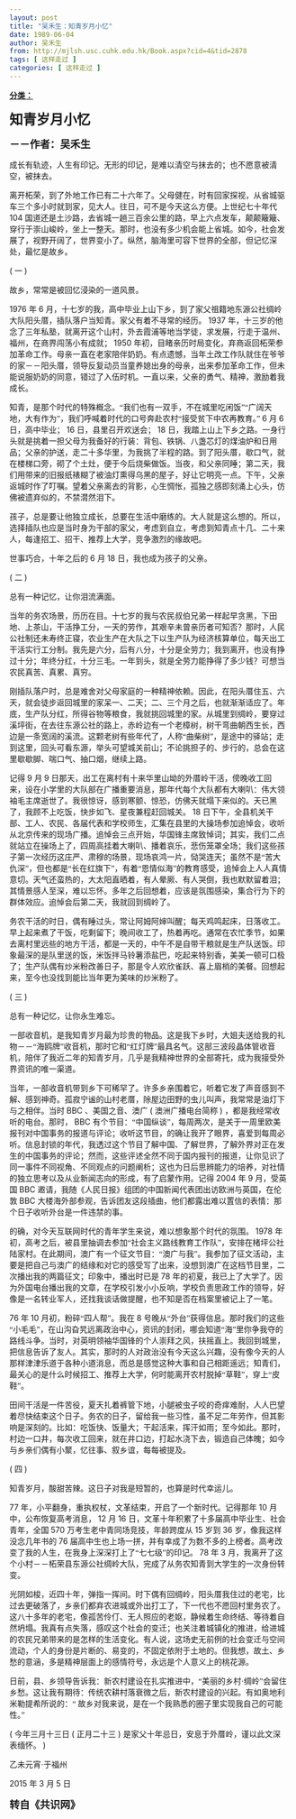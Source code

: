 ```yaml
---
layout: post
title: "吴禾生：知青岁月小忆"
date: 1989-06-04
author: 吴禾生
from: http://mjlsh.usc.cuhk.edu.hk/Book.aspx?cid=4&tid=2878
tags: [ 这样走过 ]
categories: [ 这样走过 ]
---
```


<div style="margin: 15px 10px 10px 0px;">
 <div>
  <span id="ctl00_ContentPlaceHolder1_chapter1_SubjectLabel" style="font-weight:bold;text-decoration:underline;">
   分类：
  </span>
 </div>
 <!--[if gte mso 9]><xml>
 <o:OfficeDocumentSettings>
  <o:AllowPNG/>
 </o:OfficeDocumentSettings>
</xml><![endif]-->
 <!--[if gte mso 9]><xml>
 <w:WordDocument>
  <w:View>Normal</w:View>
  <w:Zoom>0</w:Zoom>
  <w:TrackMoves/>
  <w:TrackFormatting/>
  <w:PunctuationKerning/>
  <w:ValidateAgainstSchemas/>
  <w:SaveIfXMLInvalid>false</w:SaveIfXMLInvalid>
  <w:IgnoreMixedContent>false</w:IgnoreMixedContent>
  <w:AlwaysShowPlaceholderText>false</w:AlwaysShowPlaceholderText>
  <w:DoNotPromoteQF/>
  <w:LidThemeOther>EN-US</w:LidThemeOther>
  <w:LidThemeAsian>JA</w:LidThemeAsian>
  <w:LidThemeComplexScript>X-NONE</w:LidThemeComplexScript>
  <w:Compatibility>
   <w:BreakWrappedTables/>
   <w:SnapToGridInCell/>
   <w:WrapTextWithPunct/>
   <w:UseAsianBreakRules/>
   <w:DontGrowAutofit/>
   <w:SplitPgBreakAndParaMark/>
   <w:EnableOpenTypeKerning/>
   <w:DontFlipMirrorIndents/>
   <w:OverrideTableStyleHps/>
   <w:UseFELayout/>
  </w:Compatibility>
  <m:mathPr>
   <m:mathFont m:val="Cambria Math"/>
   <m:brkBin m:val="before"/>
   <m:brkBinSub m:val="&#45;-"/>
   <m:smallFrac m:val="off"/>
   <m:dispDef/>
   <m:lMargin m:val="0"/>
   <m:rMargin m:val="0"/>
   <m:defJc m:val="centerGroup"/>
   <m:wrapIndent m:val="1440"/>
   <m:intLim m:val="subSup"/>
   <m:naryLim m:val="undOvr"/>
  </m:mathPr></w:WordDocument>
</xml><![endif]-->
 <!--[if gte mso 9]><xml>
 <w:LatentStyles DefLockedState="false" DefUnhideWhenUsed="true"
  DefSemiHidden="true" DefQFormat="false" DefPriority="99"
  LatentStyleCount="276">
  <w:LsdException Locked="false" Priority="0" SemiHidden="false"
   UnhideWhenUsed="false" QFormat="true" Name="Normal"/>
  <w:LsdException Locked="false" Priority="9" SemiHidden="false"
   UnhideWhenUsed="false" QFormat="true" Name="heading 1"/>
  <w:LsdException Locked="false" Priority="9" QFormat="true" Name="heading 2"/>
  <w:LsdException Locked="false" Priority="9" QFormat="true" Name="heading 3"/>
  <w:LsdException Locked="false" Priority="9" QFormat="true" Name="heading 4"/>
  <w:LsdException Locked="false" Priority="9" QFormat="true" Name="heading 5"/>
  <w:LsdException Locked="false" Priority="9" QFormat="true" Name="heading 6"/>
  <w:LsdException Locked="false" Priority="9" QFormat="true" Name="heading 7"/>
  <w:LsdException Locked="false" Priority="9" QFormat="true" Name="heading 8"/>
  <w:LsdException Locked="false" Priority="9" QFormat="true" Name="heading 9"/>
  <w:LsdException Locked="false" Priority="39" Name="toc 1"/>
  <w:LsdException Locked="false" Priority="39" Name="toc 2"/>
  <w:LsdException Locked="false" Priority="39" Name="toc 3"/>
  <w:LsdException Locked="false" Priority="39" Name="toc 4"/>
  <w:LsdException Locked="false" Priority="39" Name="toc 5"/>
  <w:LsdException Locked="false" Priority="39" Name="toc 6"/>
  <w:LsdException Locked="false" Priority="39" Name="toc 7"/>
  <w:LsdException Locked="false" Priority="39" Name="toc 8"/>
  <w:LsdException Locked="false" Priority="39" Name="toc 9"/>
  <w:LsdException Locked="false" Priority="35" QFormat="true" Name="caption"/>
  <w:LsdException Locked="false" Priority="10" SemiHidden="false"
   UnhideWhenUsed="false" QFormat="true" Name="Title"/>
  <w:LsdException Locked="false" Priority="0" Name="Default Paragraph Font"/>
  <w:LsdException Locked="false" Priority="11" SemiHidden="false"
   UnhideWhenUsed="false" QFormat="true" Name="Subtitle"/>
  <w:LsdException Locked="false" Priority="22" SemiHidden="false"
   UnhideWhenUsed="false" QFormat="true" Name="Strong"/>
  <w:LsdException Locked="false" Priority="20" SemiHidden="false"
   UnhideWhenUsed="false" QFormat="true" Name="Emphasis"/>
  <w:LsdException Locked="false" Priority="59" SemiHidden="false"
   UnhideWhenUsed="false" Name="Table Grid"/>
  <w:LsdException Locked="false" UnhideWhenUsed="false" Name="Placeholder Text"/>
  <w:LsdException Locked="false" Priority="1" SemiHidden="false"
   UnhideWhenUsed="false" QFormat="true" Name="No Spacing"/>
  <w:LsdException Locked="false" Priority="60" SemiHidden="false"
   UnhideWhenUsed="false" Name="Light Shading"/>
  <w:LsdException Locked="false" Priority="61" SemiHidden="false"
   UnhideWhenUsed="false" Name="Light List"/>
  <w:LsdException Locked="false" Priority="62" SemiHidden="false"
   UnhideWhenUsed="false" Name="Light Grid"/>
  <w:LsdException Locked="false" Priority="63" SemiHidden="false"
   UnhideWhenUsed="false" Name="Medium Shading 1"/>
  <w:LsdException Locked="false" Priority="64" SemiHidden="false"
   UnhideWhenUsed="false" Name="Medium Shading 2"/>
  <w:LsdException Locked="false" Priority="65" SemiHidden="false"
   UnhideWhenUsed="false" Name="Medium List 1"/>
  <w:LsdException Locked="false" Priority="66" SemiHidden="false"
   UnhideWhenUsed="false" Name="Medium List 2"/>
  <w:LsdException Locked="false" Priority="67" SemiHidden="false"
   UnhideWhenUsed="false" Name="Medium Grid 1"/>
  <w:LsdException Locked="false" Priority="68" SemiHidden="false"
   UnhideWhenUsed="false" Name="Medium Grid 2"/>
  <w:LsdException Locked="false" Priority="69" SemiHidden="false"
   UnhideWhenUsed="false" Name="Medium Grid 3"/>
  <w:LsdException Locked="false" Priority="70" SemiHidden="false"
   UnhideWhenUsed="false" Name="Dark List"/>
  <w:LsdException Locked="false" Priority="71" SemiHidden="false"
   UnhideWhenUsed="false" Name="Colorful Shading"/>
  <w:LsdException Locked="false" Priority="72" SemiHidden="false"
   UnhideWhenUsed="false" Name="Colorful List"/>
  <w:LsdException Locked="false" Priority="73" SemiHidden="false"
   UnhideWhenUsed="false" Name="Colorful Grid"/>
  <w:LsdException Locked="false" Priority="60" SemiHidden="false"
   UnhideWhenUsed="false" Name="Light Shading Accent 1"/>
  <w:LsdException Locked="false" Priority="61" SemiHidden="false"
   UnhideWhenUsed="false" Name="Light List Accent 1"/>
  <w:LsdException Locked="false" Priority="62" SemiHidden="false"
   UnhideWhenUsed="false" Name="Light Grid Accent 1"/>
  <w:LsdException Locked="false" Priority="63" SemiHidden="false"
   UnhideWhenUsed="false" Name="Medium Shading 1 Accent 1"/>
  <w:LsdException Locked="false" Priority="64" SemiHidden="false"
   UnhideWhenUsed="false" Name="Medium Shading 2 Accent 1"/>
  <w:LsdException Locked="false" Priority="65" SemiHidden="false"
   UnhideWhenUsed="false" Name="Medium List 1 Accent 1"/>
  <w:LsdException Locked="false" UnhideWhenUsed="false" Name="Revision"/>
  <w:LsdException Locked="false" Priority="34" SemiHidden="false"
   UnhideWhenUsed="false" QFormat="true" Name="List Paragraph"/>
  <w:LsdException Locked="false" Priority="29" SemiHidden="false"
   UnhideWhenUsed="false" QFormat="true" Name="Quote"/>
  <w:LsdException Locked="false" Priority="30" SemiHidden="false"
   UnhideWhenUsed="false" QFormat="true" Name="Intense Quote"/>
  <w:LsdException Locked="false" Priority="66" SemiHidden="false"
   UnhideWhenUsed="false" Name="Medium List 2 Accent 1"/>
  <w:LsdException Locked="false" Priority="67" SemiHidden="false"
   UnhideWhenUsed="false" Name="Medium Grid 1 Accent 1"/>
  <w:LsdException Locked="false" Priority="68" SemiHidden="false"
   UnhideWhenUsed="false" Name="Medium Grid 2 Accent 1"/>
  <w:LsdException Locked="false" Priority="69" SemiHidden="false"
   UnhideWhenUsed="false" Name="Medium Grid 3 Accent 1"/>
  <w:LsdException Locked="false" Priority="70" SemiHidden="false"
   UnhideWhenUsed="false" Name="Dark List Accent 1"/>
  <w:LsdException Locked="false" Priority="71" SemiHidden="false"
   UnhideWhenUsed="false" Name="Colorful Shading Accent 1"/>
  <w:LsdException Locked="false" Priority="72" SemiHidden="false"
   UnhideWhenUsed="false" Name="Colorful List Accent 1"/>
  <w:LsdException Locked="false" Priority="73" SemiHidden="false"
   UnhideWhenUsed="false" Name="Colorful Grid Accent 1"/>
  <w:LsdException Locked="false" Priority="60" SemiHidden="false"
   UnhideWhenUsed="false" Name="Light Shading Accent 2"/>
  <w:LsdException Locked="false" Priority="61" SemiHidden="false"
   UnhideWhenUsed="false" Name="Light List Accent 2"/>
  <w:LsdException Locked="false" Priority="62" SemiHidden="false"
   UnhideWhenUsed="false" Name="Light Grid Accent 2"/>
  <w:LsdException Locked="false" Priority="63" SemiHidden="false"
   UnhideWhenUsed="false" Name="Medium Shading 1 Accent 2"/>
  <w:LsdException Locked="false" Priority="64" SemiHidden="false"
   UnhideWhenUsed="false" Name="Medium Shading 2 Accent 2"/>
  <w:LsdException Locked="false" Priority="65" SemiHidden="false"
   UnhideWhenUsed="false" Name="Medium List 1 Accent 2"/>
  <w:LsdException Locked="false" Priority="66" SemiHidden="false"
   UnhideWhenUsed="false" Name="Medium List 2 Accent 2"/>
  <w:LsdException Locked="false" Priority="67" SemiHidden="false"
   UnhideWhenUsed="false" Name="Medium Grid 1 Accent 2"/>
  <w:LsdException Locked="false" Priority="68" SemiHidden="false"
   UnhideWhenUsed="false" Name="Medium Grid 2 Accent 2"/>
  <w:LsdException Locked="false" Priority="69" SemiHidden="false"
   UnhideWhenUsed="false" Name="Medium Grid 3 Accent 2"/>
  <w:LsdException Locked="false" Priority="70" SemiHidden="false"
   UnhideWhenUsed="false" Name="Dark List Accent 2"/>
  <w:LsdException Locked="false" Priority="71" SemiHidden="false"
   UnhideWhenUsed="false" Name="Colorful Shading Accent 2"/>
  <w:LsdException Locked="false" Priority="72" SemiHidden="false"
   UnhideWhenUsed="false" Name="Colorful List Accent 2"/>
  <w:LsdException Locked="false" Priority="73" SemiHidden="false"
   UnhideWhenUsed="false" Name="Colorful Grid Accent 2"/>
  <w:LsdException Locked="false" Priority="60" SemiHidden="false"
   UnhideWhenUsed="false" Name="Light Shading Accent 3"/>
  <w:LsdException Locked="false" Priority="61" SemiHidden="false"
   UnhideWhenUsed="false" Name="Light List Accent 3"/>
  <w:LsdException Locked="false" Priority="62" SemiHidden="false"
   UnhideWhenUsed="false" Name="Light Grid Accent 3"/>
  <w:LsdException Locked="false" Priority="63" SemiHidden="false"
   UnhideWhenUsed="false" Name="Medium Shading 1 Accent 3"/>
  <w:LsdException Locked="false" Priority="64" SemiHidden="false"
   UnhideWhenUsed="false" Name="Medium Shading 2 Accent 3"/>
  <w:LsdException Locked="false" Priority="65" SemiHidden="false"
   UnhideWhenUsed="false" Name="Medium List 1 Accent 3"/>
  <w:LsdException Locked="false" Priority="66" SemiHidden="false"
   UnhideWhenUsed="false" Name="Medium List 2 Accent 3"/>
  <w:LsdException Locked="false" Priority="67" SemiHidden="false"
   UnhideWhenUsed="false" Name="Medium Grid 1 Accent 3"/>
  <w:LsdException Locked="false" Priority="68" SemiHidden="false"
   UnhideWhenUsed="false" Name="Medium Grid 2 Accent 3"/>
  <w:LsdException Locked="false" Priority="69" SemiHidden="false"
   UnhideWhenUsed="false" Name="Medium Grid 3 Accent 3"/>
  <w:LsdException Locked="false" Priority="70" SemiHidden="false"
   UnhideWhenUsed="false" Name="Dark List Accent 3"/>
  <w:LsdException Locked="false" Priority="71" SemiHidden="false"
   UnhideWhenUsed="false" Name="Colorful Shading Accent 3"/>
  <w:LsdException Locked="false" Priority="72" SemiHidden="false"
   UnhideWhenUsed="false" Name="Colorful List Accent 3"/>
  <w:LsdException Locked="false" Priority="73" SemiHidden="false"
   UnhideWhenUsed="false" Name="Colorful Grid Accent 3"/>
  <w:LsdException Locked="false" Priority="60" SemiHidden="false"
   UnhideWhenUsed="false" Name="Light Shading Accent 4"/>
  <w:LsdException Locked="false" Priority="61" SemiHidden="false"
   UnhideWhenUsed="false" Name="Light List Accent 4"/>
  <w:LsdException Locked="false" Priority="62" SemiHidden="false"
   UnhideWhenUsed="false" Name="Light Grid Accent 4"/>
  <w:LsdException Locked="false" Priority="63" SemiHidden="false"
   UnhideWhenUsed="false" Name="Medium Shading 1 Accent 4"/>
  <w:LsdException Locked="false" Priority="64" SemiHidden="false"
   UnhideWhenUsed="false" Name="Medium Shading 2 Accent 4"/>
  <w:LsdException Locked="false" Priority="65" SemiHidden="false"
   UnhideWhenUsed="false" Name="Medium List 1 Accent 4"/>
  <w:LsdException Locked="false" Priority="66" SemiHidden="false"
   UnhideWhenUsed="false" Name="Medium List 2 Accent 4"/>
  <w:LsdException Locked="false" Priority="67" SemiHidden="false"
   UnhideWhenUsed="false" Name="Medium Grid 1 Accent 4"/>
  <w:LsdException Locked="false" Priority="68" SemiHidden="false"
   UnhideWhenUsed="false" Name="Medium Grid 2 Accent 4"/>
  <w:LsdException Locked="false" Priority="69" SemiHidden="false"
   UnhideWhenUsed="false" Name="Medium Grid 3 Accent 4"/>
  <w:LsdException Locked="false" Priority="70" SemiHidden="false"
   UnhideWhenUsed="false" Name="Dark List Accent 4"/>
  <w:LsdException Locked="false" Priority="71" SemiHidden="false"
   UnhideWhenUsed="false" Name="Colorful Shading Accent 4"/>
  <w:LsdException Locked="false" Priority="72" SemiHidden="false"
   UnhideWhenUsed="false" Name="Colorful List Accent 4"/>
  <w:LsdException Locked="false" Priority="73" SemiHidden="false"
   UnhideWhenUsed="false" Name="Colorful Grid Accent 4"/>
  <w:LsdException Locked="false" Priority="60" SemiHidden="false"
   UnhideWhenUsed="false" Name="Light Shading Accent 5"/>
  <w:LsdException Locked="false" Priority="61" SemiHidden="false"
   UnhideWhenUsed="false" Name="Light List Accent 5"/>
  <w:LsdException Locked="false" Priority="62" SemiHidden="false"
   UnhideWhenUsed="false" Name="Light Grid Accent 5"/>
  <w:LsdException Locked="false" Priority="63" SemiHidden="false"
   UnhideWhenUsed="false" Name="Medium Shading 1 Accent 5"/>
  <w:LsdException Locked="false" Priority="64" SemiHidden="false"
   UnhideWhenUsed="false" Name="Medium Shading 2 Accent 5"/>
  <w:LsdException Locked="false" Priority="65" SemiHidden="false"
   UnhideWhenUsed="false" Name="Medium List 1 Accent 5"/>
  <w:LsdException Locked="false" Priority="66" SemiHidden="false"
   UnhideWhenUsed="false" Name="Medium List 2 Accent 5"/>
  <w:LsdException Locked="false" Priority="67" SemiHidden="false"
   UnhideWhenUsed="false" Name="Medium Grid 1 Accent 5"/>
  <w:LsdException Locked="false" Priority="68" SemiHidden="false"
   UnhideWhenUsed="false" Name="Medium Grid 2 Accent 5"/>
  <w:LsdException Locked="false" Priority="69" SemiHidden="false"
   UnhideWhenUsed="false" Name="Medium Grid 3 Accent 5"/>
  <w:LsdException Locked="false" Priority="70" SemiHidden="false"
   UnhideWhenUsed="false" Name="Dark List Accent 5"/>
  <w:LsdException Locked="false" Priority="71" SemiHidden="false"
   UnhideWhenUsed="false" Name="Colorful Shading Accent 5"/>
  <w:LsdException Locked="false" Priority="72" SemiHidden="false"
   UnhideWhenUsed="false" Name="Colorful List Accent 5"/>
  <w:LsdException Locked="false" Priority="73" SemiHidden="false"
   UnhideWhenUsed="false" Name="Colorful Grid Accent 5"/>
  <w:LsdException Locked="false" Priority="60" SemiHidden="false"
   UnhideWhenUsed="false" Name="Light Shading Accent 6"/>
  <w:LsdException Locked="false" Priority="61" SemiHidden="false"
   UnhideWhenUsed="false" Name="Light List Accent 6"/>
  <w:LsdException Locked="false" Priority="62" SemiHidden="false"
   UnhideWhenUsed="false" Name="Light Grid Accent 6"/>
  <w:LsdException Locked="false" Priority="63" SemiHidden="false"
   UnhideWhenUsed="false" Name="Medium Shading 1 Accent 6"/>
  <w:LsdException Locked="false" Priority="64" SemiHidden="false"
   UnhideWhenUsed="false" Name="Medium Shading 2 Accent 6"/>
  <w:LsdException Locked="false" Priority="65" SemiHidden="false"
   UnhideWhenUsed="false" Name="Medium List 1 Accent 6"/>
  <w:LsdException Locked="false" Priority="66" SemiHidden="false"
   UnhideWhenUsed="false" Name="Medium List 2 Accent 6"/>
  <w:LsdException Locked="false" Priority="67" SemiHidden="false"
   UnhideWhenUsed="false" Name="Medium Grid 1 Accent 6"/>
  <w:LsdException Locked="false" Priority="68" SemiHidden="false"
   UnhideWhenUsed="false" Name="Medium Grid 2 Accent 6"/>
  <w:LsdException Locked="false" Priority="69" SemiHidden="false"
   UnhideWhenUsed="false" Name="Medium Grid 3 Accent 6"/>
  <w:LsdException Locked="false" Priority="70" SemiHidden="false"
   UnhideWhenUsed="false" Name="Dark List Accent 6"/>
  <w:LsdException Locked="false" Priority="71" SemiHidden="false"
   UnhideWhenUsed="false" Name="Colorful Shading Accent 6"/>
  <w:LsdException Locked="false" Priority="72" SemiHidden="false"
   UnhideWhenUsed="false" Name="Colorful List Accent 6"/>
  <w:LsdException Locked="false" Priority="73" SemiHidden="false"
   UnhideWhenUsed="false" Name="Colorful Grid Accent 6"/>
  <w:LsdException Locked="false" Priority="19" SemiHidden="false"
   UnhideWhenUsed="false" QFormat="true" Name="Subtle Emphasis"/>
  <w:LsdException Locked="false" Priority="21" SemiHidden="false"
   UnhideWhenUsed="false" QFormat="true" Name="Intense Emphasis"/>
  <w:LsdException Locked="false" Priority="31" SemiHidden="false"
   UnhideWhenUsed="false" QFormat="true" Name="Subtle Reference"/>
  <w:LsdException Locked="false" Priority="32" SemiHidden="false"
   UnhideWhenUsed="false" QFormat="true" Name="Intense Reference"/>
  <w:LsdException Locked="false" Priority="33" SemiHidden="false"
   UnhideWhenUsed="false" QFormat="true" Name="Book Title"/>
  <w:LsdException Locked="false" Priority="37" Name="Bibliography"/>
  <w:LsdException Locked="false" Priority="39" QFormat="true" Name="TOC Heading"/>
 </w:LatentStyles>
</xml><![endif]-->
 <!--[if gte mso 10]>
<style>
 /* Style Definitions */
table.MsoNormalTable
	{mso-style-name:"Table Normal";
	mso-tstyle-rowband-size:0;
	mso-tstyle-colband-size:0;
	mso-style-noshow:yes;
	mso-style-priority:99;
	mso-style-parent:"";
	mso-padding-alt:0in 5.4pt 0in 5.4pt;
	mso-para-margin:0in;
	mso-para-margin-bottom:.0001pt;
	mso-pagination:widow-orphan;
	font-size:10.0pt;
	font-family:"Times New Roman";}
</style>
<![endif]-->
 <!--StartFragment-->
 <p class="MsoNormal">
  <o:p>
   <b>
    <font size="4">
    </font>
   </b>
  </o:p>
 </p>
 <p class="MsoNormal">
  <b>
   <span lang="ZH-CN" style="font-family: 宋体;">
    <font size="5">
     知青岁月小忆
    </font>
   </span>
   <font size="4">
    <o:p>
    </o:p>
   </font>
  </b>
 </p>
 <p class="MsoNormal">
  <b>
   <font size="4">
    <span lang="ZH-CN" style='font-family:宋体;mso-ascii-font-family:
"Times New Roman"'>
     －－作者：吴禾生
    </span>
    <o:p>
    </o:p>
   </font>
  </b>
 </p>
 <p class="MsoNormal">
  <o:p>
  </o:p>
 </p>
 <p class="MsoNormal">
  <span lang="ZH-CN" style='font-family:宋体;mso-ascii-font-family:
"Times New Roman"'>
   成长有轨迹，人生有印记。无形的印记，是难以清空与抹去的；也不愿意被清空，被抹去。
  </span>
  <o:p>
  </o:p>
 </p>
 <p class="MsoNormal">
  <span lang="ZH-CN" style='font-family:宋体;mso-ascii-font-family:
"Times New Roman"'>
   离开柘荣，到了外地工作已有二十六年了。父母健在，时有回家探视，从省城驱车三个多小时就到家，见大人。往日，可不是今天这么方便。上世纪七十年代
  </span>
  104
  <span lang="ZH-CN" style='font-family:宋体;mso-ascii-font-family:"Times New Roman"'>
   国道还是土沙路，去省城一趟三百余公里的路，早上六点发车，颠颠簸簸、穿行于崇山峻岭，坐上一整天。那时，也没有多少机会能上省城。如今，社会发展了，视野开阔了，世界变小了。纵然，脑海里可容下世界的全部，但记忆深处，最忆是故乡。
  </span>
  <o:p>
  </o:p>
 </p>
 <p class="MsoNormal">
  (
  <span lang="ZH-CN" style='font-family:宋体;mso-ascii-font-family:
"Times New Roman"'>
   一
  </span>
  )
  <o:p>
  </o:p>
 </p>
 <p class="MsoNormal">
  <span lang="ZH-CN" style='font-family:宋体;mso-ascii-font-family:
"Times New Roman"'>
   故乡，常常是被回忆浸染的一道风景。
  </span>
  <o:p>
  </o:p>
 </p>
 <p class="MsoNormal">
  1976
  <span lang="ZH-CN" style='font-family:宋体;mso-ascii-font-family:
"Times New Roman"'>
   年
  </span>
  6
  <span lang="ZH-CN" style='font-family:宋体;mso-ascii-font-family:
"Times New Roman"'>
   月，十七岁的我，高中毕业上山下乡，到了家父祖籍地东源公社绸岭大队阳头厝，插队落户当知青。家父有着不寻常的经历。
  </span>
  1937
  <span lang="ZH-CN" style='font-family:宋体;mso-ascii-font-family:"Times New Roman"'>
   年，十三岁的他念了三年私塾，就离开这个山村，外去霞浦等地当学徒，求发展，行走于温州、福州，在商界闯荡小有成就；
  </span>
  1950
  <span lang="ZH-CN" style='font-family:宋体;mso-ascii-font-family:"Times New Roman"'>
   年初，目睹亲历时局变化，弃商返回柘荣参加革命工作。母亲一直在老家陪伴奶奶。有点遗憾，当年土改工作队就住在爷爷的家－－阳头厝，领导反复动员当童养媳出身的母亲，出来参加革命工作，但未能说服奶奶的同意，错过了入伍时机。一直以来，父亲的勇气、精神，激励着我成长。
  </span>
  <o:p>
  </o:p>
 </p>
 <p class="MsoNormal">
  <span lang="ZH-CN" style='font-family:宋体;mso-ascii-font-family:
"Times New Roman"'>
   知青，是那个时代的特殊概念。“我们也有一双手，不在城里吃闲饭”“广阔天地，大有作为”，我们呼喊着时代的口号奔赴农村“接受贫下中农再教育。”
  </span>
  6
  <span lang="ZH-CN" style='font-family:宋体;mso-ascii-font-family:"Times New Roman"'>
   月
  </span>
  6
  <span lang="ZH-CN" style='font-family:宋体;mso-ascii-font-family:"Times New Roman"'>
   日，高中毕业；
  </span>
  16
  <span lang="ZH-CN" style='font-family:宋体;mso-ascii-font-family:"Times New Roman"'>
   日，县里召开欢送会；
  </span>
  18
  <span lang="ZH-CN" style='font-family:宋体;mso-ascii-font-family:"Times New Roman"'>
   日，我踏上山上下乡之路。一身行头就是挑着一担父母为我备好的行装：背包、铁锅、八盏芯灯的煤油炉和日用品；父亲的护送，走二十多华里，为我挑了半程的路。到了阳头厝，歇口气，就在楼梯口旁，砌了个土灶，便于今后烧柴做饭。当夜，和父亲同睡；第二天，我们用带来的旧报纸裱糊了被油灯熏得乌黑的屋子，好让它明亮一点。下午，父亲返城时作了叮嘱。望着父亲离去的背影，心生惆怅，孤独之感即刻涌上心头，仿佛被遗弃似的，不禁潸然泪下。
  </span>
  <o:p>
  </o:p>
 </p>
 <p class="MsoNormal">
  <span lang="ZH-CN" style='font-family:宋体;mso-ascii-font-family:
"Times New Roman"'>
   孩子，总是要让他独立成长，总要在生活中磨练的。大人就是这么想的。所以，选择插队也应是当时身为干部的家父，考虑到自立，考虑到知青点十几、二十来人，每逢招工、招干、推荐上大学，竞争激烈的缘故吧。
  </span>
  <o:p>
  </o:p>
 </p>
 <p class="MsoNormal">
  <span lang="ZH-CN" style='font-family:宋体;mso-ascii-font-family:
"Times New Roman"'>
   世事巧合，十年之后的
  </span>
  6
  <span lang="ZH-CN" style='font-family:宋体;
mso-ascii-font-family:"Times New Roman"'>
   月
  </span>
  18
  <span lang="ZH-CN" style='font-family:宋体;mso-ascii-font-family:"Times New Roman"'>
   日，我也成为孩子的父亲。
  </span>
  <o:p>
  </o:p>
 </p>
 <p class="MsoNormal">
  (
  <span lang="ZH-CN" style='font-family:宋体;mso-ascii-font-family:
"Times New Roman"'>
   二
  </span>
  )
  <o:p>
  </o:p>
 </p>
 <p class="MsoNormal">
  <span lang="ZH-CN" style='font-family:宋体;mso-ascii-font-family:
"Times New Roman"'>
   总有一种记忆，让你泪流满面。
  </span>
  <o:p>
  </o:p>
 </p>
 <p class="MsoNormal">
  <span lang="ZH-CN" style='font-family:宋体;mso-ascii-font-family:
"Times New Roman"'>
   当年的务农场景，历历在目。十七岁的我与农民叔伯兄弟一样起早贪黑，下田地、上茶山，干活挣工分，一天的劳作，其艰辛未曾亲历者可知否？那时，人民公社制还未寿终正寝，农业生产在大队之下以生产队为经济核算单位，每天出工干活实行工分制。我先是六分，后有八分，十分是全劳力；我到离开，也没有挣过十分；年终分红，十分三毛。一年到头，就是全劳力能挣得了多少钱？可想当农民真苦、真累、真穷。
  </span>
  <o:p>
  </o:p>
 </p>
 <p class="MsoNormal">
  <span lang="ZH-CN" style='font-family:宋体;mso-ascii-font-family:
"Times New Roman"'>
   刚插队落户时，总是难舍对父母家庭的一种精神依赖。因此，在阳头厝住五、六天，就会徒步返回城里的家呆一、二天；二、三个月之后，也就渐渐适应了。年底，生产队分红，所得谷物等粮食，我就挑回城里的家。从城里到绸岭，要穿过溪坪街，在去往东源公社的路上，赤岭边有一个老樟树，树干弯曲朝西生长，西边是一条宽阔的溪流。这颗老树有些年代了，人称“曲柴树”，是途中的驿站；走到这里，回头可看东源，举头可望城关前山；不论挑担子的、步行的，总会在这里歇歇脚、喘口气、抽口烟，继续上路。
  </span>
  <o:p>
  </o:p>
 </p>
 <p class="MsoNormal">
  <span lang="ZH-CN" style='font-family:宋体;mso-ascii-font-family:
"Times New Roman"'>
   记得
  </span>
  9
  <span lang="ZH-CN" style='font-family:宋体;mso-ascii-font-family:
"Times New Roman"'>
   月
  </span>
  9
  <span lang="ZH-CN" style='font-family:宋体;mso-ascii-font-family:
"Times New Roman"'>
   日那天，出工在离村有十来华里山坳的外厝岭干活，傍晚收工回来，设在小学里的大队部在广播重要消息，那年代每个大队都有大喇叭：伟大领袖毛主席逝世了。我很惊讶，感到寒颤、惊恐，仿佛天就塌下来似的。天已黑了，我顾不上吃饭，快步如飞、星夜兼程赶回城关。
  </span>
  18
  <span lang="ZH-CN" style='font-family:宋体;mso-ascii-font-family:"Times New Roman"'>
   日下午，全县机关干部、工人、农民、各届代表和学校师生，汇集在县里的大操场参加追悼会，收听从北京传来的现场广播。追悼会三点开始，华国锋主席致悼词；其实，我们二点就站立在操场上了，四周高挂着大喇叭、播着哀乐，悲伤笼罩全场；我们这些孩子第一次经历这庄严、肃穆的场景，现场哀鸿一片，恸哭连天；虽然不是“苦大仇深”，但也都是“长在红旗下”，有着“恩情似海”的教育感受，追悼会上人人真情意切。天气还蛮热的，大太阳直晒着，有人晕厥、有人哭倒，我也默默留着泪；其情景感人至深，难以忘怀。多年之后回想着，应该是氛围感染，集合行为下的群体效应。追悼会后第二天，我就回到绸岭了。
  </span>
  <o:p>
  </o:p>
 </p>
 <p class="MsoNormal">
  <span lang="ZH-CN" style='font-family:宋体;mso-ascii-font-family:
"Times New Roman"'>
   务农干活的时日，偶有睡过头，常让阿姆阿婶叫醒；每天鸡鸣起床，日落收工。早上起来煮了干饭，吃剩留下；晚间收工了，热着再吃。通常在农忙季节，如果去离村里远些的地方干活，都是一天的，中午不是自带干粮就是生产队送饭。印象最深的是队里送的饭，米饭拌马铃薯添盐巴，吃起来特别香，美美一顿可口极了；生产队偶有炒米粉改善日子，那是令人欢欣雀跃、喜上眉梢的美餐。回想起来，至今也没找到能比当年更为美味的炒米粉了。
  </span>
  <o:p>
  </o:p>
 </p>
 <p class="MsoNormal">
  (
  <span lang="ZH-CN" style='font-family:宋体;mso-ascii-font-family:
"Times New Roman"'>
   三
  </span>
  )
  <o:p>
  </o:p>
 </p>
 <p class="MsoNormal">
  <span lang="ZH-CN" style='font-family:宋体;mso-ascii-font-family:
"Times New Roman"'>
   总有一种记忆，让你永生难忘。
  </span>
  <o:p>
  </o:p>
 </p>
 <p class="MsoNormal">
  <span lang="ZH-CN" style='font-family:宋体;mso-ascii-font-family:
"Times New Roman"'>
   一部收音机，是我知青岁月最为珍贵的物品。这是我下乡时，大姐夫送给我的礼物－－“海鸥牌”收音机，那时它和“红灯牌”最具名气。这部三波段晶体管收音机，陪伴了我近二年的知青岁月，几乎是我精神世界的全部寄托，成为我接受外界资讯的唯一渠道。
  </span>
  <o:p>
  </o:p>
 </p>
 <p class="MsoNormal">
  <span lang="ZH-CN" style='font-family:宋体;mso-ascii-font-family:
"Times New Roman"'>
   当年，一部收音机带到乡下可稀罕了。许多乡亲围着它，听着它发了声音感到不解、感到神奇。孤寂宁谧的山村老厝，除屋边田野的虫儿叫声，我常常是油灯下与之相伴。当时
  </span>
  BBC
  <span lang="ZH-CN" style='font-family:宋体;mso-ascii-font-family:"Times New Roman"'>
   、美国之音、澳广
  </span>
  (
  <span lang="ZH-CN" style='font-family:宋体;mso-ascii-font-family:"Times New Roman"'>
   澳洲广播电台简称
  </span>
  )
  <span lang="ZH-CN" style='font-family:宋体;mso-ascii-font-family:"Times New Roman"'>
   ，都是我经常收听的电台。那时，
  </span>
  BBC
  <span lang="ZH-CN" style='font-family:宋体;mso-ascii-font-family:"Times New Roman"'>
   有个节目：“中国纵谈”，每周两次，是关于一周里欧美报刊对中国事务的报道与评论；收听这节目，的确让我开了眼界，喜爱到每周必听。信息封锁的年代，我透过这个节目了解中国、了解世界，了解外界对正在发生的中国事务的评论；然而，这些评述全然不同于国内报刊的报道，让你见识了同一事件不同视角、不同观点的问题阐析；这也为日后思辨能力的培养，对社情的独立思考以及从业新闻志向的形成，有了启蒙作用。记得
  </span>
  2004
  <span lang="ZH-CN" style='font-family:宋体;mso-ascii-font-family:"Times New Roman"'>
   年
  </span>
  9
  <span lang="ZH-CN" style='font-family:宋体;mso-ascii-font-family:"Times New Roman"'>
   月，受英国
  </span>
  BBC
  <span lang="ZH-CN" style='font-family:宋体;mso-ascii-font-family:"Times New Roman"'>
   邀请，我随《人民日报》组团的中国新闻代表团出访欧洲与英国，在伦敦
  </span>
  BBC
  <span lang="ZH-CN" style='font-family:宋体;mso-ascii-font-family:"Times New Roman"'>
   大楼海外部参观，告诉团友这段插曲，他们都露出难以置信的表情：那个日子收听外台是一件违禁的事。
  </span>
  <o:p>
  </o:p>
 </p>
 <p class="MsoNormal">
  <span lang="ZH-CN" style='font-family:宋体;mso-ascii-font-family:
"Times New Roman"'>
   的确，对今天互联网时代的青年学生来说，难以想象那个时代的氛围。
  </span>
  1978
  <span lang="ZH-CN" style='font-family:宋体;mso-ascii-font-family:"Times New Roman"'>
   年初，高考之后，被县里抽调去参加“社会主义路线教育工作队”，安排在楮坪公社陆家村。在此期间，澳广有一个征文节目：“澳广与我”。我参加了征文活动，主要是把自己与澳广的结缘和对它的感受写了出来，没想到澳广在这档节目里，二次播出我的两篇征文；印象中，播出时已是
  </span>
  78
  <span lang="ZH-CN" style='font-family:宋体;mso-ascii-font-family:"Times New Roman"'>
   年的初夏，我已上了大学了。因为外国电台播出我的文章，在学校引发小小反响，学校负责思政工作的领导，好像是一名转业军人，还找我谈话做提醒，也不知是否在档案里被记上了一笔。
  </span>
  <o:p>
  </o:p>
 </p>
 <p class="MsoNormal">
  76
  <span lang="ZH-CN" style='font-family:宋体;mso-ascii-font-family:
"Times New Roman"'>
   年
  </span>
  10
  <span lang="ZH-CN" style='font-family:宋体;mso-ascii-font-family:
"Times New Roman"'>
   月初，粉碎“四人帮”。我在
  </span>
  8
  <span lang="ZH-CN" style='font-family:
宋体;mso-ascii-font-family:"Times New Roman"'>
   号晚从“外台”获得信息。那时我们的这些“小毛毛”，在山沟旮旯远离政治中心，资讯的封闭，哪会知道“海”里你争我夺的路线斗争。当时，对英明领袖华国锋的个人崇拜之风，扶摇直上。我回到城里，把信息告诉了友人。其实，那时的人对政治没有今天这么兴趣，没有像今天的人那样津津乐道于各种小道消息，而总是感觉这种大事和自己相距遥远；知青们，最关心的是什么时候招工、推荐上大学，何时能离开农村脱掉“草鞋”，穿上“皮鞋”。
  </span>
  <o:p>
  </o:p>
 </p>
 <p class="MsoNormal">
  <span lang="ZH-CN" style='font-family:宋体;mso-ascii-font-family:
"Times New Roman"'>
   田间干活是一件苦役，夏天扎着裤管下地，小腿被虫子咬的奇痒难耐，人人巴望着尽快结束这个日子。务农的日子，留给我一些习性，虽不足二年劳作，但其影响是深刻的。比如：吃饭快、饭量大；干起活来，挥汗如雨；至今如此。那时，村边一口井，每次收工回来，就在井口边，打起水浇下去，锻造自己体魄；如今与乡亲们偶有小聚，忆往事、叙乡谊，每每被提及。
  </span>
  <o:p>
  </o:p>
 </p>
 <p class="MsoNormal">
  (
  <span lang="ZH-CN" style='font-family:宋体;mso-ascii-font-family:
"Times New Roman"'>
   四
  </span>
  )
  <o:p>
  </o:p>
 </p>
 <p class="MsoNormal">
  <span lang="ZH-CN" style='font-family:宋体;mso-ascii-font-family:
"Times New Roman"'>
   知青岁月，酸甜苦辣。这日子对我是短暂的，也算是时代幸运儿。
  </span>
  <o:p>
  </o:p>
 </p>
 <p class="MsoNormal">
  77
  <span lang="ZH-CN" style='font-family:宋体;mso-ascii-font-family:
"Times New Roman"'>
   年，小平翻身，重执权杖，文革结束，开启了一个新时代。记得那年
  </span>
  10
  <span lang="ZH-CN" style='font-family:宋体;mso-ascii-font-family:"Times New Roman"'>
   月中，公布恢复高考消息，
  </span>
  12
  <span lang="ZH-CN" style='font-family:宋体;mso-ascii-font-family:"Times New Roman"'>
   月
  </span>
  16
  <span lang="ZH-CN" style='font-family:宋体;mso-ascii-font-family:"Times New Roman"'>
   日，文革十年积累了十多届高中毕业生、社会青年，全国
  </span>
  570
  <span lang="ZH-CN" style='font-family:宋体;mso-ascii-font-family:"Times New Roman"'>
   万考生老中青同场竞技，年龄跨度从
  </span>
  15
  <span lang="ZH-CN" style='font-family:宋体;mso-ascii-font-family:"Times New Roman"'>
   岁到
  </span>
  36
  <span lang="ZH-CN" style='font-family:宋体;mso-ascii-font-family:"Times New Roman"'>
   岁，像我这样没念几年书的
  </span>
  76
  <span lang="ZH-CN" style='font-family:宋体;mso-ascii-font-family:"Times New Roman"'>
   届高中生也上场一拼，并有幸成了为数不多的上榜者。高考改变了我的人生，在我身上深深打上了“七七级”的印记。
  </span>
  78
  <span lang="ZH-CN" style='font-family:宋体;mso-ascii-font-family:"Times New Roman"'>
   年
  </span>
  3
  <span lang="ZH-CN" style='font-family:宋体;mso-ascii-font-family:"Times New Roman"'>
   月，我离开了这个小村－－柘荣县东源公社绸岭大队，完成了从务农知青到大学生的一次身份转变。
  </span>
  <o:p>
  </o:p>
 </p>
 <p class="MsoNormal">
  <span lang="ZH-CN" style='font-family:宋体;mso-ascii-font-family:
"Times New Roman"'>
   光阴如梭，近四十年，弹指一挥间。时下偶有回绸岭，阳头厝我住过的老宅，比过去更破落了，乡亲们都弃农进城或外出打工了，下一代也不愿回村里务农了。这八十多年的老宅，像孤苦伶仃、无人照应的老妪，静候着生命终结、等待着自然坍塌。我真有点失落，感叹这个社会的变迁；也关注着城镇化的推进，给进城的农民兄弟带来的是怎样的生活变化。有人说，这场史无前例的社会变迁与空间流动，个人的身份是片断的、易变的，不固定依附于土地的。但我想，故土、乡愁的意涵，多是精神层面上的感情符号，永远是个人意义上的桃花源。
  </span>
  <o:p>
  </o:p>
 </p>
 <p class="MsoNormal">
  <span lang="ZH-CN" style='font-family:宋体;mso-ascii-font-family:
"Times New Roman"'>
   日前，县、乡领导告诉我：新农村建设在扎实推进中，“美丽的乡村·绸岭”会留住乡愁。这让我有期待：传统农耕村落衰微之后，新农村建设的兴起。有如奥地利米勒提希所说的：“
  </span>
  <span lang="ZH-CN">
  </span>
  <span lang="ZH-CN" style='font-family:宋体;mso-ascii-font-family:
"Times New Roman"'>
   故乡对我来说，是在一个我熟悉的圈子里实现我自己的可能性。”
  </span>
  <o:p>
  </o:p>
 </p>
 <p class="MsoNormal">
  (
  <span lang="ZH-CN" style='font-family:宋体;mso-ascii-font-family:
"Times New Roman"'>
   今年三月十三日
  </span>
  (
  <span lang="ZH-CN" style='font-family:宋体;
mso-ascii-font-family:"Times New Roman"'>
   正月二十三
  </span>
  )
  <span lang="ZH-CN" style='font-family:宋体;mso-ascii-font-family:"Times New Roman"'>
   是家父十年忌日，安息于外厝岭，谨以此文深表缅怀。
  </span>
  )
  <o:p>
  </o:p>
 </p>
 <p class="MsoNormal">
  <span lang="ZH-CN" style='font-family:宋体;mso-ascii-font-family:
"Times New Roman"'>
   乙未元宵·于福州
  </span>
  <o:p>
  </o:p>
 </p>
 <p class="MsoNormal">
  2015
  <span lang="ZH-CN" style='font-family:宋体;mso-ascii-font-family:
"Times New Roman"'>
   年
  </span>
  3
  <span lang="ZH-CN" style='font-family:宋体;mso-ascii-font-family:
"Times New Roman"'>
   月
  </span>
  5
  <span lang="ZH-CN" style='font-family:宋体;mso-ascii-font-family:
"Times New Roman"'>
   日
  </span>
  <o:p>
  </o:p>
 </p>
 <p class="MsoNormal">
  <o:p>
   <b>
    <font size="4">
    </font>
   </b>
  </o:p>
 </p>
 <p class="MsoNormal">
  <span lang="ZH-CN" style='font-family:宋体;mso-ascii-font-family:
"Times New Roman"'>
   <b>
    <font size="4">
     转自《共识网》
    </font>
   </b>
  </span>
  <o:p>
  </o:p>
 </p>
 <!--EndFragment-->
</div>

